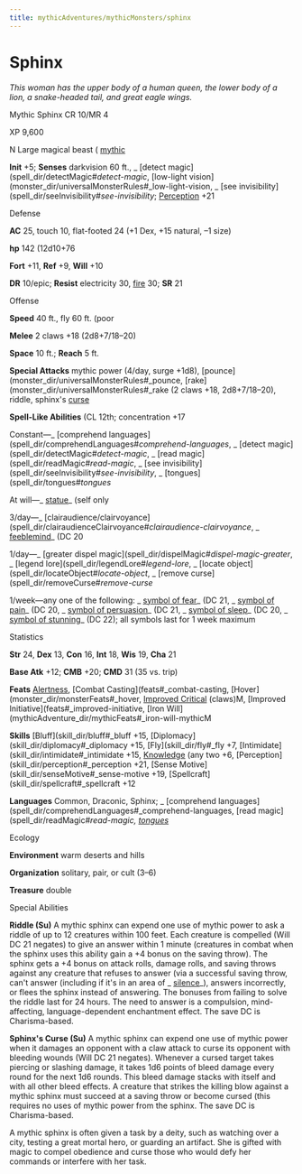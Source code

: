 ```yaml
---
title: mythicAdventures/mythicMonsters/sphinx
---
```

# Sphinx

_This woman has the upper body of a human queen, the lower body of a lion, a snake-headed tail, and great eagle wings._

Mythic Sphinx CR 10/MR 4

XP 9,600

N Large magical beast ( [mythic](mythicAdventure_dir/mythicMonsters#_mythic-subtype)

**Init** +5; **Senses** darkvision 60 ft., _ [detect magic](spell_dir/detectMagic#_detect-magic_, [low-light vision](monster_dir/universalMonsterRules#_low-light-vision, _ [see invisibility](spell_dir/seeInvisibility#_see-invisibility_; [Perception](skill_dir/perception#_perception) +21

Defense

**AC** 25, touch 10, flat-footed 24 (+1 Dex, +15 natural, –1 size)

**hp** 142 (12d10+76

**Fort** +11, **Ref** +9, **Will** +10

**DR** 10/epic; **Resist** electricity 30, [fire](monster_dir/creatureTypes#_fire-subtype) 30; **SR** 21

Offense

**Speed** 40 ft., fly 60 ft. (poor

**Melee** 2 claws +18 (2d8+7/18–20)

**Space** 10 ft.; **Reach** 5 ft.

**Special Attacks** mythic power (4/day, surge +1d8), [pounce](monster_dir/universalMonsterRules#_pounce, [rake](monster_dir/universalMonsterRules#_rake (2 claws +18, 2d8+7/18–20), riddle, sphinx's [curse](monster_dir/universalMonsterRules#_curse)

**Spell-Like Abilities** (CL 12th; concentration +17

Constant—_ [comprehend languages](spell_dir/comprehendLanguages#_comprehend-languages_, _ [detect magic](spell_dir/detectMagic#_detect-magic_, _ [read magic](spell_dir/readMagic#_read-magic_, _ [see invisibility](spell_dir/seeInvisibility#_see-invisibility_, _ [tongues](spell_dir/tongues#_tongues_

At will—_ [statue](spell_dir/statue#_statue)_ (self only

3/day—_ [clairaudience/clairvoyance](spell_dir/clairaudienceClairvoyance#_clairaudience-clairvoyance_, _ [feeblemind](spell_dir/feeblemind#_feeblemind)_ (DC 20

1/day—_ [greater dispel magic](spell_dir/dispelMagic#_dispel-magic-greater_, _ [legend lore](spell_dir/legendLore#_legend-lore_, _ [locate object](spell_dir/locateObject#_locate-object_, _ [remove curse](spell_dir/removeCurse#_remove-curse_

1/week—any one of the following: _ [symbol of fear](spell_dir/symbolOfFear#_symbol-of-fear)_ (DC 21, _ [symbol of pain](spell_dir/symbolOfPain#_symbol-of-pain)_ (DC 20, _ [symbol of persuasion](spell_dir/symbolOfPersuasion#_symbol-of-persuasion)_ (DC 21, _ [symbol of sleep](spell_dir/symbolOfSleep#_symbol-of-sleep)_ (DC 20, _ [symbol of stunning](spell_dir/symbolOfStunning#_symbol-of-stunning)_ (DC 22); all symbols last for 1 week maximum

Statistics

**Str** 24, **Dex** 13, **Con** 16, **Int** 18, **Wis** 19, **Cha** 21

**Base Atk** +12; **CMB** +20; **CMD** 31 (35 vs. trip)

**Feats** [Alertness](feats#_alertness), [Combat Casting](feats#_combat-casting, [Hover](monster_dir/monsterFeats#_hover, [Improved Critical](mythicAdventure_dir/mythicFeats#_improved-critical-mythic) (claws)M, [Improved Initiative](feats#_improved-initiative, [Iron Will](mythicAdventure_dir/mythicFeats#_iron-will-mythicM

**Skills** [Bluff](skill_dir/bluff#_bluff +15, [Diplomacy](skill_dir/diplomacy#_diplomacy +15, [Fly](skill_dir/fly#_fly +7, [Intimidate](skill_dir/intimidate#_intimidate +15, [Knowledge](skill_dir/knowledge#_knowledge) (any two +6, [Perception](skill_dir/perception#_perception +21, [Sense Motive](skill_dir/senseMotive#_sense-motive +19, [Spellcraft](skill_dir/spellcraft#_spellcraft +12

**Languages** Common, Draconic, Sphinx; _ [comprehend languages](spell_dir/comprehendLanguages#_comprehend-languages, [read magic](spell_dir/readMagic#_read-magic, [tongues](spell_dir/tongues#_tongues)_

Ecology

**Environment** warm deserts and hills

**Organization** solitary, pair, or cult (3–6)

**Treasure** double

Special Abilities

**Riddle (Su)** A mythic sphinx can expend one use of mythic power to ask a riddle of up to 12 creatures within 100 feet. Each creature is compelled (Will DC 21 negates) to give an answer within 1 minute (creatures in combat when the sphinx uses this ability gain a +4 bonus on the saving throw). The sphinx gets a +4 bonus on attack rolls, damage rolls, and saving throws against any creature that refuses to answer (via a successful saving throw, can't answer (including if it's in an area of _ [silence](spell_dir/silence#_silence)_), answers incorrectly, or flees the sphinx instead of answering. The bonuses from failing to solve the riddle last for 24 hours. The need to answer is a compulsion, mind-affecting, language-dependent enchantment effect. The save DC is Charisma-based.

**Sphinx's Curse (Su)** A mythic sphinx can expend one use of mythic power when it damages an opponent with a claw attack to curse its opponent with bleeding wounds (Will DC 21 negates). Whenever a cursed target takes piercing or slashing damage, it takes 1d6 points of bleed damage every round for the next 1d6 rounds. This bleed damage stacks with itself and with all other bleed effects. A creature that strikes the killing blow against a mythic sphinx must succeed at a saving throw or become cursed (this requires no uses of mythic power from the sphinx. The save DC is Charisma-based.

A mythic sphinx is often given a task by a deity, such as watching over a city, testing a great mortal hero, or guarding an artifact. She is gifted with magic to compel obedience and curse those who would defy her commands or interfere with her task.


